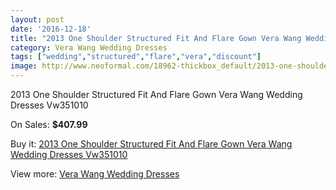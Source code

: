 ```yaml
---
layout: post
date: '2016-12-18'
title: "2013 One Shoulder Structured Fit And Flare Gown Vera Wang Wedding Dresses Vw351010"
category: Vera Wang Wedding Dresses
tags: ["wedding","structured","flare","vera","discount"]
image: http://www.neoformal.com/18962-thickbox_default/2013-one-shoulder-structured-fit-and-flare-gown-vera-wang-wedding-dresses-vw351010.jpg
---
```

2013 One Shoulder Structured Fit And Flare Gown Vera Wang Wedding Dresses Vw351010

On Sales: **$407.99**
<a href="https://www.neoformal.com/en/vera-wang-wedding-dresses/6056-2013-one-shoulder-structured-fit-and-flare-gown-vera-wang-wedding-dresses-vw351010.html"><amp-img layout="responsive" width="600" height="600" src="//www.neoformal.com/18962-thickbox_default/2013-one-shoulder-structured-fit-and-flare-gown-vera-wang-wedding-dresses-vw351010.jpg" alt="2013 One Shoulder Structured Fit And Flare Gown Vera Wang Wedding Dresses Vw351010 0" /></a>
<a href="https://www.neoformal.com/en/vera-wang-wedding-dresses/6056-2013-one-shoulder-structured-fit-and-flare-gown-vera-wang-wedding-dresses-vw351010.html"><amp-img layout="responsive" width="600" height="600" src="//www.neoformal.com/18964-thickbox_default/2013-one-shoulder-structured-fit-and-flare-gown-vera-wang-wedding-dresses-vw351010.jpg" alt="2013 One Shoulder Structured Fit And Flare Gown Vera Wang Wedding Dresses Vw351010 1" /></a>
<a href="https://www.neoformal.com/en/vera-wang-wedding-dresses/6056-2013-one-shoulder-structured-fit-and-flare-gown-vera-wang-wedding-dresses-vw351010.html"><amp-img layout="responsive" width="600" height="600" src="//www.neoformal.com/18963-thickbox_default/2013-one-shoulder-structured-fit-and-flare-gown-vera-wang-wedding-dresses-vw351010.jpg" alt="2013 One Shoulder Structured Fit And Flare Gown Vera Wang Wedding Dresses Vw351010 2" /></a>

Buy it: [2013 One Shoulder Structured Fit And Flare Gown Vera Wang Wedding Dresses Vw351010](https://www.neoformal.com/en/vera-wang-wedding-dresses/6056-2013-one-shoulder-structured-fit-and-flare-gown-vera-wang-wedding-dresses-vw351010.html "2013 One Shoulder Structured Fit And Flare Gown Vera Wang Wedding Dresses Vw351010")

View more: [Vera Wang Wedding Dresses](https://www.neoformal.com/en/78-vera-wang-wedding-dresses "Vera Wang Wedding Dresses")